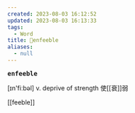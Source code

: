 ```yaml
---
created: 2023-08-03 16:12:52
updated: 2023-08-03 16:13:33
tags:
  - Word
title: 📖enfeeble
aliases:
  - null
---
```


<pre><strong>enfeeble</strong></pre>
[ɪn'fiːbəl]
v. deprive of strength 使[[衰]]弱

[[feeble]]